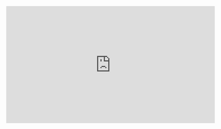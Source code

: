 <iframe width="560" height="315" src="https://www.youtube.com/embed/1wp6JGyGt54" frameborder="0" allow="accelerometer; autoplay; encrypted-media; gyroscope; picture-in-picture" allowfullscreen></iframe>
